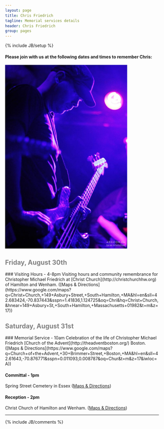 ```yaml
---
layout: page
title: Chris Friedrich
tagline: Memorial services details
header: Chris Friedrich
group: pages
---
```

{% include JB/setup %}

#### Please join with us at the following dates and times to remember Chris:

<img width="400" src="/assets/images/ChrisFriedrich.jpg">

<h2 style="color: gray;">Friday, August 30th</h2>
### Visiting Hours - 4-8pm
Visiting hours and community remembrance for Christopher Michael Friedrich at [Christ Church](http://christchurchhw.org) of Hamilton and Wenham. ([Maps & Directions](https://www.google.com/maps?q=Christ+Church,+149+Asbury+Street,+South+Hamilton,+MA&hl=en&sll=42.683424,-70.837443&sspn=1.41836,1.124725&oq=Chri&hq=Christ+Church,&hnear=149+Asbury+St,+South+Hamilton,+Massachusetts+01982&t=m&z=17))

<h2 style="color: gray;">Saturday, August 31st</h2>
### Memorial Service - 10am
Celebration of the life of Christopher Michael Friedrich [Church of the Advent](http://theadventboston.org/) Boston. ([Maps & Directions](https://www.google.com/maps?q=Church+of+the+Advent,+30+Brimmer+Street,+Boston,+MA&hl=en&sll=42.61643,-70.876771&sspn=0.011093,0.008787&oq=Chur&t=m&z=17&iwloc=A))


#### Committal - 1pm
Spring Street Cemetery in Essex ([Maps & Directions](https://www.google.com/maps?q=Spring+Street+Cemetery+in+Essex&hl=en&sll=42.61643,-70.876771&sspn=0.011093,0.008787&hq=Spring+Street+Cemetery&hnear=Essex,+Massachusetts&t=m&z=17))

#### Reception - 2pm
Christ Church of Hamilton and Wenham. ([Maps & Directions](https://www.google.com/maps?q=Christ+Church,+149+Asbury+Street,+South+Hamilton,+MA&hl=en&sll=42.683424,-70.837443&sspn=1.41836,1.124725&oq=Chri&hq=Christ+Church,&hnear=149+Asbury+St,+South+Hamilton,+Massachusetts+01982&t=m&z=17))

<hr>
{% include JB/comments %}
